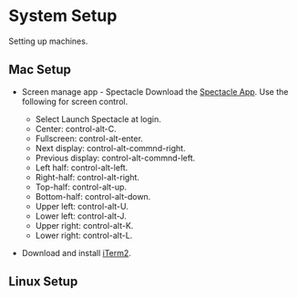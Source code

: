 # System Setup

Setting up machines.

## Mac Setup

* Screen manage app - Spectacle
  Download the [Spectacle App](https://www.spectacleapp.com/). Use the following
for screen control.
    - Select Launch Spectacle at login.
    - Center: control-alt-C.
    - Fullscreen: control-alt-enter.
    - Next display: control-alt-commnd-right.
    - Previous display: control-alt-commnd-left.
    - Left half: control-alt-left.
    - Right-half: control-alt-right.
    - Top-half: control-alt-up.
    - Bottom-half: control-alt-down.
    - Upper left: control-alt-U.
    - Lower left: control-alt-J.
    - Upper right: control-alt-K.
    - Lower right: control-alt-L.

* Download and install [iTerm2](https://www.iterm2.com/).

## Linux Setup

